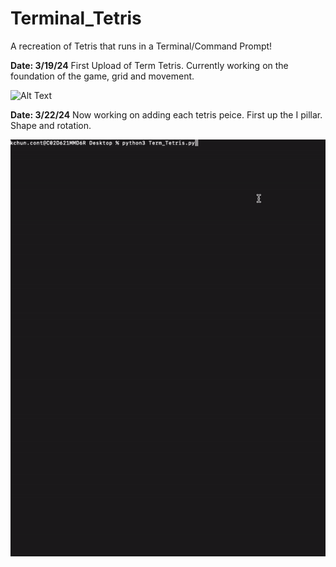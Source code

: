 # Terminal_Tetris
A recreation of Tetris that runs in a Terminal/Command Prompt!


**Date: 3/19/24**
First Upload of Term Tetris. Currently working on the foundation of the game, grid and movement.


![Alt Text](https://github.com/KChun510/Terminal_Tetris/blob/main/term_tetris.gif)




**Date: 3/22/24**
Now working on adding each tetris peice. First up the I pillar. Shape and rotation.

![Alt Text](https://github.com/KChun510/TermTris_Tetris-In-the-CLI/blob/main/termtris_vid_v.1.2.gif)

